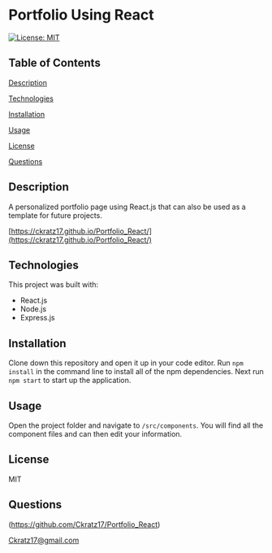 # Portfolio Using React
[![License: MIT](https://img.shields.io/badge/License-MIT-yellow.svg)](https://opensource.org/licenses/MIT)

## Table of Contents   
[Description](#description)

[Technologies](#technologies)
    
[Installation](#installation)
    
[Usage](#usage)
    
[License](#license)
    
[Questions](#questions)
    
## Description
    
A personalized portfolio page using React.js that can also be used as a template for future projects.

[https://ckratz17.github.io/Portfolio_React/](https://ckratz17.github.io/Portfolio_React/)

## Technologies

This project was built with:
- React.js
- Node.js
- Express.js
    
## Installation
    
Clone down this repository and open it up in your code editor. Run `npm install` in the command line to install all of the npm dependencies. Next run `npm start` to start up the application.
    
## Usage
    
Open the project folder and navigate to `/src/components`. You will find all the component files and can then edit  your information.
    
## License
    
MIT
    

## Questions

(https://github.com/Ckratz17/Portfolio_React)

Ckratz17@gmail.com